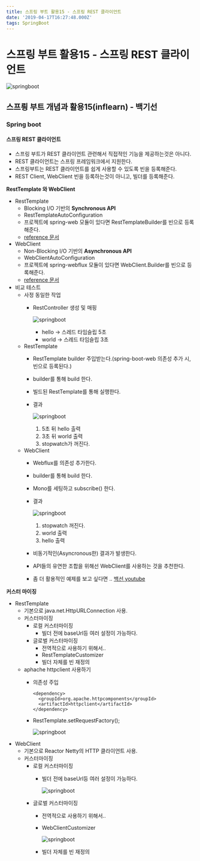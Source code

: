 ```yaml
---
title: 스프링 부트 활용15 - 스프링 REST 클라이언트
date: '2019-04-17T16:27:48.000Z'
tags: SpringBoot
---
```


# 스프링 부트 활용15 - 스프링 REST 클라이언트

![springboot](../../.gitbook/assets/springboot_logo.png)

## 스프릥 부트 개념과 활용15\(inflearn\) - 백기선

### Spring boot

#### 스프링 REST 클라이언트

* 스프링 부트가 REST 클라이언트 관련해서 직접적인 기능을 제공하는것은 아니다.
* REST 클라이언트는 스프링 프레임워크에서 지원한다.
* 스프링부트는 REST 클라이언트를 쉽게 사용할 수 있도록 빈을 등록해준다.
* REST Client, WebClient 빈을 등록하는것이 아니고, 빌더를 등록해준다.

**RestTemplate 와 WebClient**

* RestTemplate
  * Blocking I/O 기반의 **Synchronous API**
  * RestTemplateAutoConfiguration
  * 프로젝트에 spring-web 모듈이 있다면 RestTemplateBuilder를 빈으로 등록해준다.
  * [reference 문서](https://docs.spring.io/spring/docs/current/spring-framework-reference/integration.html#rest-client-access)
* WebClient
  * Non-Blocking I/O 기반의 **Asynchronous API**
  * WebClientAutoConfiguration
  * 프로젝트에 spring-webflux 모듈이 있다면 WebClient.Builder를 빈으로 등록해준다.
  * [reference 문서](https://docs.spring.io/spring/docs/current/spring-framework-reference/web-reactive.html#webflux-client)
* 비교 테스트
  * 사정 동일한 작업
    * RestController 생성 및 매핑

      ![springboot](../../.gitbook/assets/springboot15-2.png)

      * hello → 스레드 타임슬립 5초
      * world → 스레드 타임슬립 3초
  * RestTemplate
    * RestTemplate builder 주입받는다.\(spring-boot-web 의존성 추가 시, 빈으로 등록된다.\)
    * builder를 통해 build 한다.
    * 빌드된 RestTemplate를 통해 실행한다.
    * 결과

      ![springboot](../../.gitbook/assets/springboot15-1.png)

      1. 5초 뒤 hello 출력
      2. 3초 뒤 world 출력
      3. stopwatch가 꺼진다.
  * WebClient
    * Webflux를 의존성 추가한다.
    * builder를 통해 build 한다.
    * Mono를 세팅하고 subscribe\(\) 한다.
    * 결과

      ![springboot](../../.gitbook/assets/springboot15-3.png)

      1. stopwatch 꺼진다.
      2. world 출력
      3. hello 출력

    * 비동기적인\(Asyncronous한\) 결과가 발생한다.
    * API들의 유연한 조합을 위해선 WebClient를 사용하는 것을 추천한다.
    * 좀 더 활용적인 예제를 보고 싶다면 .. [백선 youtube](https://www.youtube.com/watch?v=a4Hiz3pqizg&t=1918s)

**커스터 마이징**

* RestTemplate
  * 기본으로 java.net.HttpURLConnection 사용.
  * 커스터마이징
    * 로컬 커스터마이징
      * 빌더 전에 baseUrl등 여러 설정이 가능하다.
    * 글로벌 커스터마이징
      * 전역적으로 사용하기 위해서..
      * RestTemplateCustomizer
      * 빌더 자체를 빈 재정의
  * aphache httpclient 사용하기
    * 의존성 주입

      ```text
      <dependency>
        <groupId>org.apache.httpcomponents</groupId>
        <artifactId>httpclient</artifactId>
      </dependency>
      ```

    * RestTemplate.setRequestFactory\(\);

      ![springboot](../../.gitbook/assets/springboot15-6.png)
* WebClient
  * 기본으로 Reactor Netty의 HTTP 클라이언트 사용.
  * 커스터마이징
    * 로컬 커스터마이징
      * 빌더 전에 baseUrl등 여러 설정이 가능하다.

        ![springboot](../../.gitbook/assets/springboot15-4.png)
    * 글로벌 커스터마이징
      * 전역적으로 사용하기 위해서..
      * WebClientCustomizer

          ![springboot](../../.gitbook/assets/springboot15-5.png)

      * 빌더 자체를 빈 재정의

